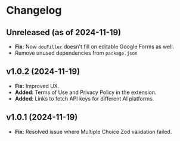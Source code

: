 # Changelog

## Unreleased (as of 2024-11-19)

- **Fix**: Now `docFiller` doesn't fill on editable Google Forms as well.
- Remove unused dependencies from `package.json`

## v1.0.2 (2024-11-19)

- **Fix**: Improved UX.
- **Added**: Terms of Use and Privacy Policy in the extension.
- **Added**: Links to fetch API keys for different AI platforms.

## v1.0.1 (2024-11-19)

- **Fix**: Resolved issue where Multiple Choice Zod validation failed.
